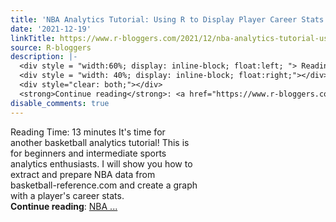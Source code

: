 ```yaml
---
title: 'NBA Analytics Tutorial: Using R to Display Player Career Stats'
date: '2021-12-19'
linkTitle: https://www.r-bloggers.com/2021/12/nba-analytics-tutorial-using-r-to-display-player-career-stats/
source: R-bloggers
description: |-
  <div style = "width:60%; display: inline-block; float:left; "> Reading Time: 13 minutes It's time for another basketball analytics tutorial! This is for beginners and intermediate sports analytics enthusiasts. I will show you how to extract and prepare NBA data from basketball-reference.com and create a graph with a player's career stats.</div>
  <div style = "width: 40%; display: inline-block; float:right;"></div>
  <div style="clear: both;"></div>
  <strong>Continue reading</strong>: <a href="https://www.r-bloggers.com/2021/12/nba-analytics-tutorial-using-r-to-display-player-career-stats/">NBA ...
disable_comments: true
---
```

<div style = "width:60%; display: inline-block; float:left; "> Reading Time: 13 minutes It's time for another basketball analytics tutorial! This is for beginners and intermediate sports analytics enthusiasts. I will show you how to extract and prepare NBA data from basketball-reference.com and create a graph with a player's career stats.</div>
<div style = "width: 40%; display: inline-block; float:right;"></div>
<div style="clear: both;"></div>
<strong>Continue reading</strong>: <a href="https://www.r-bloggers.com/2021/12/nba-analytics-tutorial-using-r-to-display-player-career-stats/">NBA ...